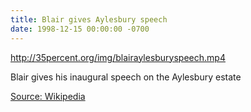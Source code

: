 ```yaml
---
title: Blair gives Aylesbury speech
date: 1998-12-15 00:00:00 -0700
---
```


http://35percent.org/img/blairaylesburyspeech.mp4

Blair gives his inaugural speech on the Aylesbury estate

[Source: Wikipedia](https://en.wikipedia.org/wiki/Ludwig_van_Beethoven)

